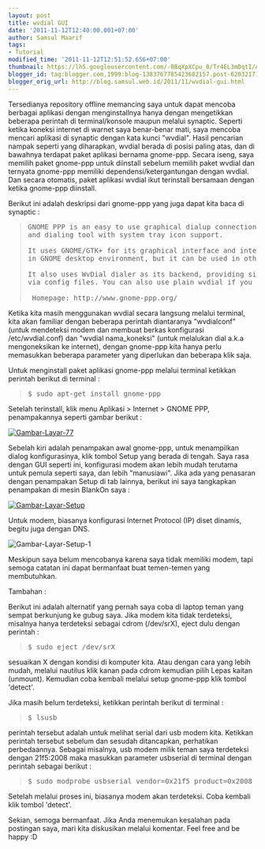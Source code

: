 ```yaml
---
layout: post
title: wvdial GUI
date: '2011-11-12T12:40:00.001+07:00'
author: Samsul Maarif
tags:
- Tutorial
modified_time: '2011-11-12T12:51:52.656+07:00'
thumbnail: https://lh5.googleusercontent.com/-0BqXpXCpu_0/Tr4EL3mDqtI/AAAAAAAAAPo/4nwP7AWe5Xo/s72-c/Gambar-Layar-77.png
blogger_id: tag:blogger.com,1999:blog-1383767785423682157.post-6203217173574042141
blogger_orig_url: http://blog.samsul.web.id/2011/11/wvdial-gui.html
---
```


Tersedianya repository offline memancing saya untuk dapat mencoba berbagai aplikasi dengan menginstallnya hanya dengan mengetikkan beberapa perintah di terminal/konsole maupun melalui synaptic. Seperti ketika koneksi internet di warnet saya benar-benar mati, saya mencoba mencari aplikasi di synaptic dengan kata kunci "wvdial". Hasil pencarian nampak seperti yang diharapkan, wvdial berada di posisi paling atas, dan di bawahnya terdapat paket aplikasi bernama gnome-ppp. Secara iseng, saya memilih paket gnome-ppp untuk diinstall sebelum memilih paket wvdial dan ternyata gnome-ppp memiliki dependensi/ketergantungan dengan wvdial. Dan secara otomatis, paket aplikasi wvdial ikut terinstall bersamaan dengan ketika gnome-ppp diinstall.

Berikut ini adalah deskripsi dari gnome-ppp yang juga dapat kita baca di synaptic :

> <pre>GNOME PPP is an easy to use graphical dialup connection configuring  
> and dialing tool with system tray icon support.  
>   
> It uses GNOME/GTK+ for its graphical interface and integrates well  
> in GNOME desktop environment, but it can be used in other environments.  
>   
> It also uses WvDial dialer as its backend, providing simple configuration  
> via config files. You can also use plain wvdial if you don't have X running.  
>   
>  Homepage: http://www.gnome-ppp.org/  
> </pre>

Ketika kita masih menggunakan wvdial secara langsung melalui terminal, kita akan familiar dengan beberapa perintah diantaranya "wvdialconf" (untuk mendeteksi modem dan membuat berkas konfigurasi /etc/wvdial.conf) dan "wvdial nama_koneksi" (untuk melalukan dial a.k.a mengoneksikan ke internet), dengan gnome-ppp kita hanya perlu memasukkan beberapa parameter yang diperlukan dan beberapa klik saja.

Untuk menginstall paket aplikasi gnome-ppp melalui terminal ketikkan perintah berikut di terminal :

> <pre>$ sudo apt-get install gnome-ppp  
> </pre>

Setelah terinstall, klik menu Aplikasi > Internet > GNOME PPP, penampakannya seperti gambar berikut :

[![](https://lh5.googleusercontent.com/-0BqXpXCpu_0/Tr4EL3mDqtI/AAAAAAAAAPo/4nwP7AWe5Xo/s720/Gambar-Layar-77.png "Gambar-Layar-77")](https://lh5.googleusercontent.com/-0BqXpXCpu_0/Tr4EL3mDqtI/AAAAAAAAAPo/4nwP7AWe5Xo/s720/Gambar-Layar-77.png)

Sebelah kiri adalah penampakan awal gnome-ppp, untuk menampilkan dialog konfigurasinya, klik tombol Setup  yang berada di tengah. Saya rasa dengan GUI seperti ini, konfigurasi modem akan lebih mudah terutama untuk pemula seperti saya, dan lebih "manusiawi". Jika ada yang penasaran dengan penampakan Setup di tab lainnya, berikut ini saya tangkapkan penampakan di mesin BlankOn saya :

[![](https://lh5.googleusercontent.com/-FiGvZ2eDpoo/Tr4EFTmRQwI/AAAAAAAAAPY/d4XBulpiOOA/s475/Gambar-Layar-Setup.png "Gambar-Layar-Setup")](https://lh5.googleusercontent.com/-FiGvZ2eDpoo/Tr4EFTmRQwI/AAAAAAAAAPY/d4XBulpiOOA/s475/Gambar-Layar-Setup.png)

[](http://192.168.2.100/alfa.net/wp-content/uploads/2011/11/Gambar-Layar-Setup.png)Untuk modem, biasanya konfigurasi Internet Protocol (IP) diset dinamis, begitu juga dengan DNS.

![](https://lh6.googleusercontent.com/-Q1gOnBwxuZY/Tr4EGyWg2XI/AAAAAAAAAPg/_2u_dZk28Tk/s475/Gambar-Layar-Setup-1.png "Gambar-Layar-Setup-1")

[](http://192.168.2.100/alfa.net/wp-content/uploads/2011/11/Gambar-Layar-Setup-1.png)Meskipun saya belum mencobanya karena saya tidak memiliki modem, tapi semoga catatan ini dapat bermanfaat buat temen-temen yang membutuhkan.

Tambahan :

Berikut ini adalah alternatif yang pernah saya coba di laptop teman yang sempat berkunjung ke gubug saya. Jika modem kita tidak terdeteksi, misalnya hanya terdeteksi sebagai cdrom (/dev/srX), eject dulu dengan perintah :

> <pre style="text-align: left;">$ sudo eject /dev/srX  
> </pre>

sesuaikan X dengan kondisi di komputer kita. Atau dengan cara yang lebih mudah, melalui nautilus klik kanan pada cdrom kemudian pilih Lepas kaitan (unmount). Kemudian coba kembali melalui setup gnome-ppp klik tombol 'detect'.

Jika masih belum terdeteksi, ketikkan perintah berikut di terminal :

> <pre style="text-align: left;">$ lsusb  
> </pre>

perintah tersebut adalah untuk melihat serial dari usb modem kita. Ketikkan perintah tersebut sebelum dan sesudah ditancapkan, perhatikan perbedaannya. Sebagai misalnya, usb modem milik teman saya terdeteksi dengan 21f5:2008 maka masukkan parameter usbserial di terminal dengan perintah sebagai berikut :

> <pre style="text-align: left;">$ sudo modprobe usbserial vendor=0x21f5 product=0x2008  
> </pre>

Setelah melalui proses ini, biasanya modem akan terdeteksi. Coba kembali klik tombol 'detect'.

Sekian, semoga bermanfaat. Jika Anda menemukan kesalahan pada postingan saya, mari kita diskusikan melalui komentar. Feel free and be happy :D
